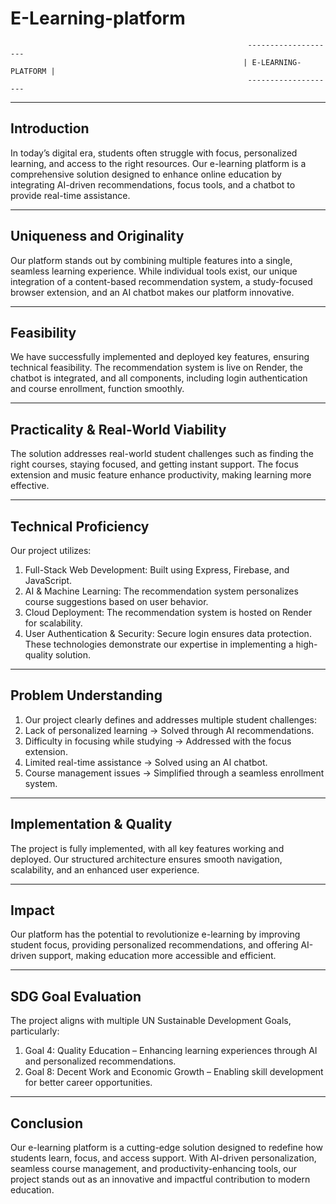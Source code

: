 # E-Learning-platform
                                                         --------------------
                                                        | E-LEARNING-PLATFORM |
                                                         --------------------


-------------
Introduction
-------------
In today’s digital era, students often struggle with focus, personalized learning, and access to the right resources. Our e-learning platform is a comprehensive solution designed to enhance online education by integrating AI-driven recommendations, focus tools, and a chatbot to provide real-time assistance.


--------------------------
Uniqueness and Originality
--------------------------
Our platform stands out by combining multiple features into a single, seamless learning experience. While individual tools exist, our unique integration of a content-based recommendation system, a study-focused browser extension, and an AI chatbot makes our platform innovative.

-----------
Feasibility 
-----------
We have successfully implemented and deployed key features, ensuring technical feasibility. The recommendation system is live on Render, the chatbot is integrated, and all components, including login authentication and course enrollment, function smoothly.

------------------------------------
Practicality & Real-World Viability 
-----------------------------------
The solution addresses real-world student challenges such as finding the right courses, staying focused, and getting instant support. The focus extension and music feature enhance productivity, making learning more effective.

----------------------
Technical Proficiency 
---------------------
Our project utilizes:
1. Full-Stack Web Development: Built using Express,  Firebase, and JavaScript.
2. AI & Machine Learning: The recommendation system personalizes course suggestions based on user behavior.
3. Cloud Deployment: The recommendation system is hosted on Render for scalability.
4. User Authentication & Security: Secure login ensures data protection.
These technologies demonstrate our expertise in implementing a high-quality solution.

------------------------
Problem Understanding 
-----------------------
1. Our project clearly defines and addresses multiple student challenges:
2. Lack of personalized learning → Solved through AI recommendations.
3. Difficulty in focusing while studying → Addressed with the focus extension.
4. Limited real-time assistance → Solved using an AI chatbot.
5. Course management issues → Simplified through a seamless enrollment system.

--------------------------
Implementation & Quality 
-------------------------
The project is fully implemented, with all key features working and deployed. Our structured architecture ensures smooth navigation, scalability, and an enhanced user experience.

--------
Impact 
--------
Our platform has the potential to revolutionize e-learning by improving student focus, providing personalized recommendations, and offering AI-driven support, making education more accessible and efficient.

-------------------
SDG Goal Evaluation 
--------------------
The project aligns with multiple UN Sustainable Development Goals, particularly:
1. Goal 4: Quality Education – Enhancing learning experiences through AI and personalized recommendations.
2. Goal 8: Decent Work and Economic Growth – Enabling skill development for better career opportunities.

-----------
Conclusion
-----------
Our e-learning platform is a cutting-edge solution designed to redefine how students learn, focus, and access support. With AI-driven personalization, seamless course management, and productivity-enhancing tools, our project stands out as an innovative and impactful contribution to modern education.
